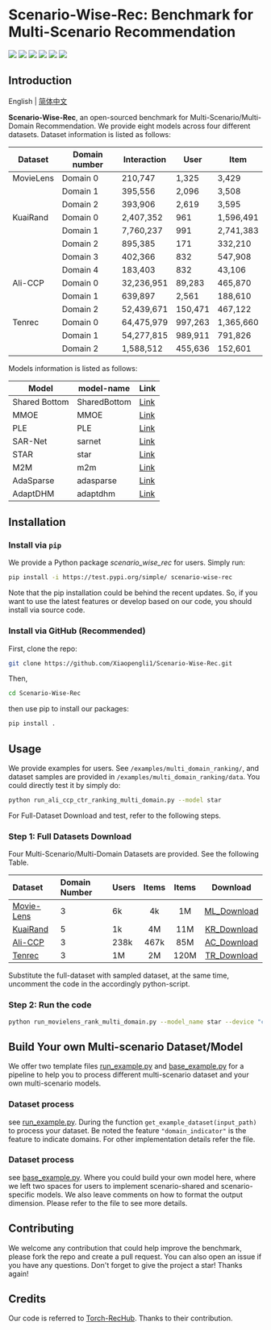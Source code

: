 # Scenario-Wise-Rec: Benchmark for Multi-Scenario Recommendation 
<p align="left">
  <img src='https://img.shields.io/badge/python-3.8+-brightgreen'>
  <img src='https://img.shields.io/badge/torch-1.13+-brightgreen'>
  <img src='https://img.shields.io/badge/scikit_learn-1.2.1+-brightgreen'>
  <img src='https://img.shields.io/badge/pandas-1.5.3+-brightgreen'>
  <img src="https://img.shields.io/pypi/l/torch-rechub">
<a href="https://hits.seeyoufarm.com"><img src="https://hits.seeyoufarm.com/api/count/incr/badge.svg?url=https%3A%2F%2Fgithub.com%2FXiaopengli1%2FScenario-Wise-Rec&count_bg=%2379C83D&title_bg=%23555555&icon=&icon_color=%23E7E7E7&title=hits&edge_flat=false"/></a>

## Introduction
English | [简体中文](README_CN.md)

**Scenario-Wise-Rec**, an open-sourced benchmark for Multi-Scenario/Multi-Domain Recommendation. We provide eight models across four different datasets.
Dataset information is listed as follows:

| Dataset   | Domain number | Interaction | User    | Item      |
|-----------|---------------|-------------|---------|-----------|
| MovieLens | Domain 0      | 210,747     | 1,325   | 3,429     |
|           | Domain 1      | 395,556     | 2,096   | 3,508     |
|           | Domain 2      | 393,906     | 2,619   | 3,595     |
| KuaiRand  | Domain 0      | 2,407,352   | 961     | 1,596,491 |
|           | Domain 1      | 7,760,237   | 991     | 2,741,383 |
|           | Domain 2      | 895,385     | 171     | 332,210   |
|           | Domain 3      | 402,366     | 832     | 547,908   |
|           | Domain 4      | 183,403     | 832     | 43,106    |
| Ali-CCP   | Domain 0      | 32,236,951  | 89,283  | 465,870   |
|           | Domain 1      | 639,897     | 2,561   | 188,610   |
|           | Domain 2      | 52,439,671  | 150,471 | 467,122   |
| Tenrec    | Domain 0      | 64,475,979  | 997,263 | 1,365,660 |
|           | Domain 1      | 54,277,815  | 989,911 | 791,826   |
|           | Domain 2      | 1,588,512   | 455,636 | 152,601   |

Models information is listed as follows:

| Model         | model-name     | Link                                              |
|---------------|----------------|---------------------------------------------------|
| Shared Bottom | SharedBottom   | [Link](https://link.springer.com/article/10.1023/A:1007379606734) |
| MMOE          | MMOE           | [Link](https://www.kdd.org/kdd2018/accepted-papers/view/modeling-task-relationships-in-multi-task-learning-with-multi-gate-mixture-) |
| PLE           | PLE            | [Link](https://dl.acm.org/doi/10.1145/3383313.3412236) |
| SAR-Net       | sarnet         | [Link](https://arxiv.org/abs/2110.06475) |
| STAR          | star           | [Link](https://dl.acm.org/doi/abs/10.1145/3459637.3481941) | 
| M2M           | m2m            | [Link](https://dl.acm.org/doi/abs/10.1145/3488560.3498479) |
| AdaSparse     | adasparse      | [Link](https://arxiv.org/abs/2206.13108) |
| AdaptDHM      | adaptdhm       | [Link](https://arxiv.org/abs/2211.12105) |


[//]: # (Check our paper: [Scenario-Wise Rec: A Multi-Scenario Recommendation Benchmark]&#40;&#41;.)

## Installation

### Install via `pip`
We provide a Python package *scenario_wise_rec* for users. Simply run:
```sh
pip install -i https://test.pypi.org/simple/ scenario-wise-rec
```

Note that the pip installation could be behind the recent updates. So, if you want to use the latest features or develop based on our code, you should install via source code.

### Install via GitHub (Recommended)

First, clone the repo:
```sh
git clone https://github.com/Xiaopengli1/Scenario-Wise-Rec.git
```

Then, 

```sh
cd Scenario-Wise-Rec
```

then use pip to install our packages:

```sh
pip install .
```

## Usage
We provide examples for users. See `/examples/multi_domain_ranking/`, and dataset samples are provided in `/examples/multi_domain_ranking/data`. You could directly test it by simply do:
```sh
python run_ali_ccp_ctr_ranking_multi_domain.py --model star
```
For Full-Dataset Download and test, refer to the following steps.

### Step 1: Full Datasets Download

Four Multi-Scenario/Multi-Domain Datasets are provided. See the following Table.

| Dataset                                                                         | Domain  Number | Users           | Items | Items |    Download     |
|:--------------------------------------------------------------------------------|:---------------|:----------------|:-----:|:-----:|:---------------:|
| [Movie-Lens](https://grouplens.org/datasets/movielens/)                         | 3              | 6k              |  4k   |  1M   | [ML_Download](https://drive.google.com/file/d/1c8yqnw0U5oTfz_Yowtd9D37UUIIAeIiM/view?usp=sharing) | 
| [KuaiRand](https://kuairand.com/)                                               | 5              | 1k              |  4M   |  11M  | [KR_Download](https://drive.google.com/file/d/1-39JNTQ-NCW1O0bFA6YtP_Rg1yl0QiSQ/view?usp=sharing) | 
| [Ali-CCP](https://tianchi.aliyun.com/dataset/408)                               | 3              | 238k            | 467k  |  85M  | [AC_Download](https://drive.google.com/drive/folders/1plgdPg_MGlgJbyFr6FAqmWnAgkL-qAxm?usp=sharing) | 
| [Tenrec](https://static.qblv.qq.com/qblv/h5/algo-frontend/tenrec\_dataset.html) | 3              | 1M              |  2M   | 120M  | [TR_Download](https://drive.google.com/file/d/1mZcUlbXoEjBLTT7y9wqJacHzZsmh0V-I/view?usp=sharing) | 

Substitute the full-dataset with sampled dataset, at the same time, uncomment the code in the accordingly python-script.

### Step 2: Run the code 
```sh
python run_movielens_rank_multi_domain.py --model_name star --device "cuda:0" --seed 2022 
```

[//]: # (## Citation)

## Build Your own Multi-scenario Dataset/Model
We offer two template files [run_example.py](https://github.com/Xiaopengli1/Scenario-Wise-Rec/blob/main/examples/multi_domain_ranking/run_example.py) and [base_example.py](https://github.com/Xiaopengli1/Scenario-Wise-Rec/blob/main/scenario_wise_rec/models/multi_domain/base_example.py) for a pipeline to help you to process different multi-scenario dataset and your own multi-scenario models. 

### Dataset process
see [run_example.py](https://github.com/Xiaopengli1/Scenario-Wise-Rec/blob/main/examples/multi_domain_ranking/run_example.py).
During the function `get_example_dataset(input_path)` to process your dataset. Be noted the feature 
`"domain_indicator"` is the feature to indicate domains. For other implementation details refer the file.

### Dataset process
see [base_example.py](https://github.com/Xiaopengli1/Scenario-Wise-Rec/blob/main/scenario_wise_rec/models/multi_domain/base_example.py).
Where you could build your own model here, where we left two spaces for users to implement scenario-shared 
and scenario-specific models. We also leave comments on how to format the output dimension. Please refer to 
the file to see more details.  

## Contributing
We welcome any contribution that could help improve the benchmark, please fork the repo and create a pull request. You can also open an issue if you have any questions. 
Don't forget to give the project a star! Thanks again!


## Credits
Our code is referred to [Torch-RecHub](https://github.com/datawhalechina/torch-rechub). Thanks to their contribution.
